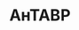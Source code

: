 --- 
title: "АнТАВР" 
site: "http://www.antavr.com" 
town: "Симферополь" 
tel: [""] 
address: "" 
mail: "" 
--- 